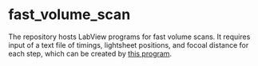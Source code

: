 # fast_volume_scan

The repository hosts LabView programs for fast volume scans. It requires input of a text file of timings, lightsheet positions, and focoal distance for each step, which can be created by [this program](https://github.com/CISMM/lightsheet-volume-scan).
